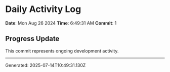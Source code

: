 # Daily Activity Log

**Date**: Mon Aug 26 2024
**Time**: 6:49:31 AM
**Commit**: 1

## Progress Update

This commit represents ongoing development activity.

---
Generated: 2025-07-14T10:49:31.130Z
